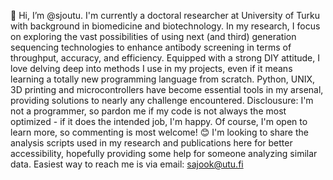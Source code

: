 👋 Hi, I’m @sjoutu. 
I'm currently a doctoral researcher at University of Turku with background in biomedicine and biotechnology. In my research, I focus on exploring the vast possibilities of using next (and third) generation sequencing technologies to enhance antibody screening in terms of throughput, accuracy, and efficiency. Equipped with a strong DIY attitude, I love delving deep into methods I use in my projects, even if it means learning a totally new programming language from scratch. Python, UNIX, 3D printing and microcontrollers have become essential tools in my arsenal, providing solutions to nearly any challenge encountered.
Disclousure: I'm not a programmer, so pardon me if my code is not always the most optimized - if it does the intended job, I'm happy. Of course, I'm open to learn more, so commenting is most welcome! :blush:
I'm looking to share the analysis scripts used in my research and publications here for better accessibility, hopefully providing some help for someone analyzing similar data. 
Easiest way to reach me is via email: sajook@utu.fi
